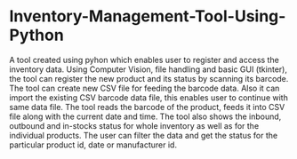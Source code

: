 # Inventory-Management-Tool-Using-Python
A tool created using pyhon which enables user to register and access the inventory data.
Using Computer Vision, file handling and basic GUI (tkinter), the tool can register the new product and its status by scanning its barcode.
The tool can create new CSV file for feeding the barcode data. Also it can import the existing CSV barcode data file, this enables user to continue with same data file.
The tool reads the barcode of the product, feeds it into CSV file along with the current date and time.
The tool also shows the inbound, outbound and in-stocks status for whole inventory as well as for the individual products.
The user can filter the data and get the status for the particular product id, date or manufacturer id.
